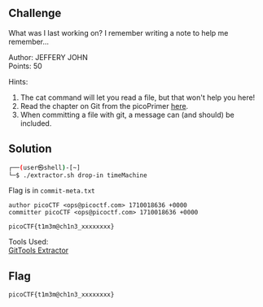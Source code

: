 ## Challenge

What was I last working on? I remember writing a note to help me remember...

Author: JEFFERY JOHN</br>
Points: 50

Hints:

1. The cat command will let you read a file, but that won't help you here!
2. Read the chapter on Git from the picoPrimer [here](https://primer.picoctf.org/#_git_version_control).
3. When committing a file with git, a message can (and should) be included.

## Solution

```bash
┌──(user㉿shell)-[~]
└─$ ./extractor.sh drop-in timeMachine
```

Flag is in `commit-meta.txt`

```text
author picoCTF <ops@picoctf.com> 1710018636 +0000
committer picoCTF <ops@picoctf.com> 1710018636 +0000

picoCTF{t1m3m@ch1n3_xxxxxxxx}
```

Tools Used: </br>
[GitTools Extractor](https://github.com/internetwache/GitTools/tree/master/Extractor)

## Flag

`picoCTF{t1m3m@ch1n3_xxxxxxxx}`
